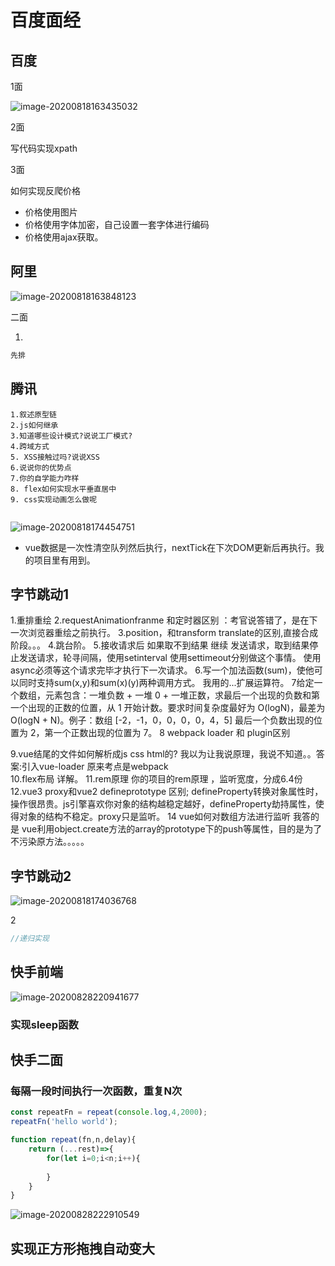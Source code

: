 # 百度面经

## 百度

1面

![image-20200818163435032](D:/czw-project/learningblog/docs/.vuepress/public/assets/img/image-20200818163435032.png)

2面

写代码实现xpath

3面

如何实现反爬价格

- 价格使用图片
- 价格使用字体加密，自己设置一套字体进行编码
- 价格使用ajax获取。

## 阿里

![image-20200818163848123](D:/czw-project/learningblog/docs/.vuepress/public/assets/img/image-20200818163848123.png)

二面

1. 

```js
先排
```

## 腾讯

```ks
1.叙述原型链
2.js如何继承
3.知道哪些设计模式?说说工厂模式?
4.跨域方式
5. XSS接触过吗?说说XSS
6.说说你的优势点
7.你的自学能力咋样
8. flex如何实现水平垂直居中
9. css实现动画怎么做呢


```

![image-20200818174454751](D:/czw-project/learningblog/docs/.vuepress/public/assets/img/image-20200818174454751.png)

- vue数据是一次性清空队列然后执行，nextTick在下次DOM更新后再执行。我的项目里有用到。

## 字节跳动1

1.重排重绘
2.requestAnimationfranme 和定时器区别 ：考官说答错了，是在下一次浏览器重绘之前执行。
3.position，和transform translate的区别,直接合成阶段。。。
4.跳台阶。
5.接收请求后 如果取不到结果 继续 发送请求，取到结果停止发送请求，轮寻间隔，使用setinterval 使用settimeout分别做这个事情。 使用async必须等这个请求完毕才执行下一次请求。
6.写一个加法函数(sum)，使他可以同时支持sum(x,y)和sum(x)(y)两种调用方式。 我用的...扩展运算符。
7给定一个数组，元素包含：一堆负数 + 一堆 0 + 一堆正数，求最后一个出现的负数和第一个出现的正数的位置，从 1 开始计数。要求时间复杂度最好为 O(logN)，最差为 O(logN + N)。例子：数组 [-2，-1，0，0，0，0，4，5] 最后一个负数出现的位置为 2，第一个正数出现的位置为 7。
8 webpack loader 和 plugin区别

9.vue结尾的文件如何解析成js css html的? 我以为让我说原理，我说不知道。。答案:引入vue-loader  原来考点是webpack       
10.flex布局 详解。
11.rem原理 你的项目的rem原理 ，监听宽度，分成6.4份
12.vue3 proxy和vue2 defineprototype 区别;   defineProperty转换对象属性时，操作很昂贵。js引擎喜欢你对象的结构越稳定越好，defineProperty劫持属性，使得对象的结构不稳定。proxy只是监听。
14 vue如何对数组方法进行监听 我答的是 vue利用object.create方法的array的prototype下的push等属性，目的是为了不污染原方法。。。。。

## 字节跳动2

![image-20200818174036768](D:/czw-project/learningblog/docs/.vuepress/public/assets/img/image-20200818174036768.png)

2

```js
//递归实现
```

## 快手前端

![image-20200828220941677](D:/czw-project/learningblog/docs/.vuepress/public/assets/img/image-20200828220941677.png)

### 实现sleep函数

## 快手二面

### 每隔一段时间执行一次函数，重复N次

```js
const repeatFn = repeat(console.log,4,2000);
repeatFn('hello world');

function repeat(fn,n,delay){
    return (...rest)=>{
        for(let i=0;i<n;i++){
            
        }
    }
}
```



 ![image-20200828222910549](D:/czw-project/learningblog/docs/.vuepress/public/assets/img/image-20200828222910549.png)

## 实现正方形拖拽自动变大

